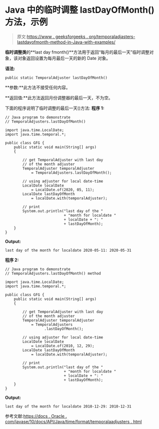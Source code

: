 # Java 中的临时调整 lastDayOfMonth()方法，示例

> 原文:[https://www . geeksforgeeks . org/temporaladjasters-lastdayofmonth-method-in-Java-with-examples/](https://www.geeksforgeeks.org/temporaladjusters-lastdayofmonth-method-in-java-with-examples/)

**临时调整类**的**last day fmonth()**方法用于返回“每月的最后一天”临时调整对象，该对象返回设置为每月最后一天的新的 Date 对象。

**语法:**

```
public static TemporalAdjuster lastDayOfMonth()

```

**参数:**此方法不接受任何内容。

**返回值:**此方法返回月份调整器的最后一天，不为空。

下面的程序说明了临时调整的最后一天()方法:
**程序 1:**

```
// Java program to demonstrate
// TemporalAdjusters.lastDayOfMonth()

import java.time.LocalDate;
import java.time.temporal.*;

public class GFG {
    public static void main(String[] args)
    {

        // get TemporalAdjuster with last day
        // of the month adjuster
        TemporalAdjuster temporalAdjuster
            = TemporalAdjusters.lastDayOfMonth();

        // using adjuster for local date-time
        LocalDate localDate
            = LocalDate.of(2020, 05, 11);
        LocalDate lastDayOfMonth
            = localDate.with(temporalAdjuster);

        // print
        System.out.println("last day of the "
                           + "month for localdate "
                           + localDate + ": "
                           + lastDayOfMonth);
    }
}
```

**Output:**

```
last day of the month for localdate 2020-05-11: 2020-05-31

```

**程序 2:**

```
// Java program to demonstrate
// TemporalAdjusters.lastDayOfMonth() method

import java.time.LocalDate;
import java.time.temporal.*;

public class GFG {
    public static void main(String[] args)
    {

        // get TemporalAdjuster with last day
        // of the month adjuster
        TemporalAdjuster temporalAdjuster
            = TemporalAdjusters
                  .lastDayOfMonth();

        // using adjuster for local date-time
        LocalDate localDate
            = LocalDate.of(2010, 12, 29);
        LocalDate lastDayOfMonth
            = localDate.with(temporalAdjuster);

        // print
        System.out.println("last day of the "
                           + "month for localdate "
                           + localDate + ": "
                           + lastDayOfMonth);
    }
}
```

**Output:**

```
last day of the month for localdate 2010-12-29: 2010-12-31

```

参考文献:[https://docs . Oracle . com/javase/10/docs/API/Java/time/format/temporalaadjusters . html](https://docs.oracle.com/javase/10/docs/api/java/time/format/TemporalAdjusters.html)